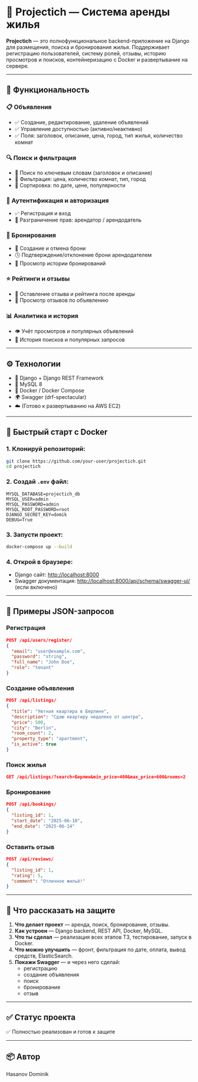 # 🏡 Projectich — Система аренды жилья

**Projectich** — это полнофункциональное backend-приложение на Django для размещения, поиска и бронирования жилья. Поддерживает регистрацию пользователей, систему ролей, отзывы, историю просмотров и поисков, контейнеризацию с Docker и развертывание на сервере.

---

## 🚀 Функциональность

### 📋 Объявления
- ✅ Создание, редактирование, удаление объявлений
- ✅ Управление доступностью (активно/неактивно)
- ✅ Поля: заголовок, описание, цена, город, тип жилья, количество комнат

### 🔍 Поиск и фильтрация
- 🔎 Поиск по ключевым словам (заголовок и описание)
- 🔧 Фильтрация: цена, количество комнат, тип, город
- 🔁 Сортировка: по дате, цене, популярности

### 👤 Аутентификация и авторизация
- ✅ Регистрация и вход
- 🔐 Разграничение прав: арендатор / арендодатель

### 📅 Бронирования
- 📌 Создание и отмена брони
- 🕓 Подтверждение/отклонение брони арендодателем
- 📑 Просмотр истории бронирований

### ⭐ Рейтинги и отзывы
- 📝 Оставление отзыва и рейтинга после аренды
- 👀 Просмотр отзывов по объявлению

### 📊 Аналитика и история
- 👁️ Учёт просмотров и популярных объявлений
- 🔎 История поисков и популярных запросов

---

## ⚙️ Технологии

- 🐍 Django + Django REST Framework
- 🐬 MySQL 8
- 🐳 Docker / Docker Compose
- 🌍 Swagger (drf-spectacular)
- ☁️ (Готово к развертыванию на AWS EC2)

---

## 🐳 Быстрый старт с Docker

### 1. Клонируй репозиторий:
```bash
git clone https://github.com/your-user/projectich.git
cd projectich
```

### 2. Создай `.env` файл:
```env
MYSQL_DATABASE=projectich_db
MYSQL_USER=admin
MYSQL_PASSWORD=admin
MYSQL_ROOT_PASSWORD=root
DJANGO_SECRET_KEY=domik
DEBUG=True
```

### 3. Запусти проект:
```bash
docker-compose up --build
```

### 4. Открой в браузере:
- Django сайт: [http://localhost:8000](http://localhost:8000)
- Swagger документация: [http://localhost:8000/api/schema/swagger-ui/](http://localhost:8000/api/schema/swagger-ui/) (если включено)

---

## 🧪 Примеры JSON-запросов

### Регистрация
```json
POST /api/users/register/
{
  "email": "user@example.com",
  "password": "string",
  "full_name": "John Doe",
  "role": "tenant"
}
```

### Создание объявления
```json
POST /api/listings/
{
  "title": "Уютная квартира в Берлине",
  "description": "Сдаю квартиру недалеко от центра",
  "price": 500,
  "city": "Berlin",
  "room_count": 2,
  "property_type": "apartment",
  "is_active": true
}
```

### Поиск жилья
```json
GET /api/listings/?search=Берлин&min_price=400&max_price=600&rooms=2
```

### Бронирование
```json
POST /api/bookings/
{
  "listing_id": 1,
  "start_date": "2025-06-10",
  "end_date": "2025-06-14"
}
```

### Оставить отзыв
```json
POST /api/reviews/
{
  "listing_id": 1,
  "rating": 5,
  "comment": "Отличное жильё!"
}
```

---

## 🧠 Что рассказать на защите

1. **Что делает проект** — аренда, поиск, бронирование, отзывы.
2. **Как устроен** — Django backend, REST API, Docker, MySQL.
3. **Что ты сделал** — реализация всех этапов ТЗ, тестирование, запуск в Docker.
4. **Что можно улучшить** — фронт, фильтрация по дате, оплата, вывод средств, ElasticSearch.
5. **Покажи Swagger** — и через него сделай:
   - регистрацию
   - создание объявления
   - поиск
   - бронирование
   - отзыв

---

## ✅ Статус проекта

✅ Полностью реализован и готов к защите

---

## 📦 Автор

Hasanov Dominik

